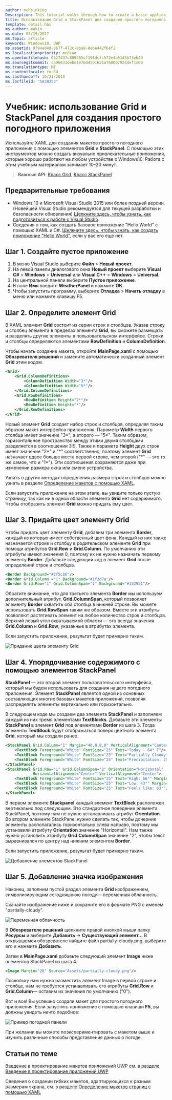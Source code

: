 ```yaml
---
author: muhsinking
Description: This tutorial walks through how to create a basic application user interface. It explains and demonstrates the use of Grid and StackPanel, two of the most common XAML elements.
title: Использование Grid и StackPanel для создания простого погодного приложения.
template: detail.hbs
ms.author: mukin
ms.date: 05/19/2017
ms.topic: article
keywords: Windows10, UWP
ms.assetid: 9794a04d-e67f-472c-8ba8-8ebe442f6ef2
ms.localizationpriority: medium
ms.openlocfilehash: 0327437c809455cf191dcfc572e4a5145b73eb49
ms.sourcegitcommit: ca96031debe1e76d4501621a7680079244ef1c60
ms.translationtype: MT
ms.contentlocale: ru-RU
ms.lasthandoff: 10/31/2018
ms.locfileid: "5838353"
---
```

# <a name="tutorial-use-grid-and-stackpanel-to-create-a-simple-weather-app"></a>Учебник: использование Grid и StackPanel для создания простого погодного приложения

Используйте XAML для создания макетов простого погодного приложения с помощью элементов **Grid** и **StackPanel**. С помощью этих инструментов можно создать визуально привлекательные приложения, которые хорошо работают на любом устройстве с Windows10. Работа с этим учебным материалом занимает 10–20 минут.

> **Важные API**: [Класс Grid](https://docs.microsoft.com/en-us/uwp/api/windows.ui.xaml.controls.grid), [Класс StackPanel](https://docs.microsoft.com/en-us/uwp/api/windows.ui.xaml.controls.stackpanel)

## <a name="prerequisites"></a>Предварительные требования
- Windows 10 и Microsoft Visual Studio 2015 или более поздней версии. (Новейшей Visual Studio рекомендуется для текущей разработки и безопасности обновления) [Щелкните здесь, чтобы узнать, как подготовиться к работе с Visual Studio](../../get-started/get-set-up.md).
- Сведения о том, как создать базовое приложение "Hello World" с помощью XAML и C#. [Щелкните здесь, чтобы узнать, как создать приложение "Hello World"](https://msdn.microsoft.com/windows/uwp/get-started/create-a-hello-world-app-xaml-universal), если у вас его еще нет.

## <a name="step-1-create-a-blank-app"></a>Шаг 1. Создайте пустое приложение
1. В меню Visual Studio выберите **Файл** > **Новый проект**.
2. На левой панели диалогового окна **Новый проект** выберите **Visual C#** > **Windows** > **Universal** или **Visual C++** > **Windows** > **Universal**.
3. На центральной панели выберите **Пустое приложение**.
4. В поле **Имя** введите **WeatherPanel** и нажмите **ОК**.
5. Чтобы запустить программу, выберите **Отладка** > **Начать отладку** в меню или нажмите клавишу F5.

## <a name="step-2-define-a-grid"></a>Шаг 2. Определите элемент Grid
В XAML элемент **Grid** состоит из серии строк и столбцов. Указав строку и столбец элемента в пределах элемента **Grid**, вы сможете размещать и разделять другие элементы в пользовательском интерфейсе. Строки и столбцы определяются элементами **RowDefinition** и **ColumnDefinition**.

Чтобы начать создание макета, откройте **MainPage.xaml** с помощью **Обозревателя решений** и замените автоматически созданный элемент **Grid** этим кодом.

```xml
<Grid>
    <Grid.ColumnDefinitions>
        <ColumnDefinition Width="3*"/>
        <ColumnDefinition Width="5*"/>
    </Grid.ColumnDefinitions>
    <Grid.RowDefinitions>
        <RowDefinition Height="2*"/>
        <RowDefinition Height="*"/>
    </Grid.RowDefinitions>
</Grid>
```

Новый элемент **Grid** создает набор строк и столбцов, определяя таким образом макет интерфейса приложения. Параметр **Width** первого столбца имеет значение "3\*", а второго — "5\*". Таким образом, горизонтальное пространство между этими двумя столбцами разделяется в соотношении 3:5. Также и параметр **Height** двух строк имеет значение "2\*" и "\*" соответственно, поэтому элемент **Grid** назначает вдвое больше места первой строке, чем второй ("\*" — это то же самое, что и "1\*"). Эти соотношения сохраняются даже при изменении размера окна или смене устройства.

Узнать о других методах определения размера строк и столбцов можно узнать в разделе [Определение макетов с помощью XAML](https://msdn.microsoft.com/windows/uwp/layout/layouts-with-xaml#layout-properties).

Если запустить приложение на этом этапе, вы увидите только пустую страницу, так как ни в одной области элемента **Grid** нет содержимого. Чтобы отобразить элемент **Grid** можно придать ему цвет.

## <a name="step-3-color-the-grid"></a>Шаг 3. Придайте цвет элементу Grid
Чтобы придать цвет элементу **Grid**, добавим три элемента **Border**, каждый из которых имеет собственный цвет фона. Каждый из них также назначается строке и столбцу в родительском элементе **Grid** при помощи атрибутов **Grid.Row** и **Grid.Column**. По умолчанию эти атрибуты имеют значения 0, поэтому их не нужно назначать первому элементу **Border**. Добавьте следующий код в элемент **Grid** после определений строк и столбцов.

```xml
<Border Background="#2f5cb6"/>
<Border Grid.Column ="1" Background="#1f3d7a"/>
<Border Grid.Row="1" Grid.ColumnSpan="2" Background="#152951"/>
```

Обратите внимание, что для третьего элемента **Border** мы используем дополнительный атрибут, **Grid.ColumnSpan**, который позволяет элементу **Border** охватить оба столбца в нижней строке. Вы можете использовать **Grid.RowSpan** таким же образом. Вместе эти атрибуты позволяют растягивать элемент на любое количество строк и столбцов. Верхний левый угол охватываемой области — это всегда значения **Grid.Column** и **Grid.Row**, указанные в атрибутах элемента.

Если запустить приложение, результат будет примерно таким.

![Придание цвета элементу Grid](images/grid-weather-1.png)

## <a name="step-4-organize-content-by-using-stackpanel-elements"></a>Шаг 4. Упорядочивание содержимого с помощью элементов StackPanel
**StackPanel** — это второй элемент пользовательского интерфейса, который мы будем использовать для создания нашего погодного приложения. Элемент **StackPanel** является одной из основных составляющих многих базовых макетов приложений, позволяя распределять элементы вертикально или горизонтально.

В следующем коде мы создаем два элемента **StackPanel** и заполняем каждый из них тремя элементами **TextBlocks**. Добавьте эти элементы **StackPanel** в элемент **Grid** под элементами **Border** из шага 3. Тогда элементы **TextBlock** будут отображаться поверх цветного элемента **Grid**, который мы создали ранее.

```xml
<StackPanel Grid.Column="1" Margin="40,0,0,0" VerticalAlignment="Center">
    <TextBlock Foreground="White" FontSize="25" Text="Today - 64° F"/>
    <TextBlock Foreground="White" FontSize="25" Text="Partially Cloudy"/>
    <TextBlock Foreground="White" FontSize="25" Text="Precipitation: 25%"/>
</StackPanel>
<StackPanel Grid.Row="1" Grid.ColumnSpan="2" Orientation="Horizontal"
            HorizontalAlignment="Center" VerticalAlignment="Center">
    <TextBlock Foreground="White" FontSize="25" Text="High: 66°" Margin="0,0,20,0"/>
    <TextBlock Foreground="White" FontSize="25" Text="Low: 43°" Margin="0,0,20,0"/>
    <TextBlock Foreground="White" FontSize="25" Text="Feels like: 63°"/>
</StackPanel>
```

В первом элементе **Stackpanel** каждый элемент **TextBlock** расположен вертикально под следующим. Это стандартное поведение элемента StackPanel, поэтому нам не нужно устанавливать атрибут **Orientation**. Во втором элементе StackPanel нужно сделать так, чтобы дочерние элементы располагались горизонтально слева направо, поэтому мы установили атрибуту **Orientation** значение "Horizontal". Нам также нужно установить атрибуту **Grid.ColumnSpan** значение "2", чтобы текст выравнивался по центру над нижним элементом **Border**.

Если запустить приложение, результат будет примерно таким.

![Добавление элементов StackPanel](images/grid-weather-2.png)

## <a name="step-5-add-an-image-icon"></a>Шаг 5. Добавление значка изображения

Наконец, заполним пустой раздел элемента **Grid** изображением, символизирующим сегодняшнюю погоду— переменная облачность.

Скачайте изображение ниже и сохраните его в формате PNG с именем "partially-cloudy".

![Переменная облачность](images/partially-cloudy.PNG)

В **Обозревателе решений** щелкните правой кнопкой мыши папку **Ресурсы** и выберите **Добавить** -> **Существующий элемент...** В открывшемся обозревателе найдите файл partially-cloudy.png, выберите его и нажмите **Добавить**.

Затем в **MainPage.xaml** добавьте следующий элемент **Image** ниже элементов StackPanel из шага 4.

```xml
<Image Margin="20" Source="Assets/partially-cloudy.png"/>
```

Поскольку нам нужно разместить элемент Image в первой строке и столбце, нам не требуется устанавливать его атрибуты **Grid.Row** и **Grid.Column**— оставим их значения по умолчанию ("0").

Вот и все! Вы успешно создали макет для простого погодного приложения. Если запустить приложение с помощью клавиши **F5**, вы должны увидеть нечто подобное:

![Пример погодной панели](images/grid-weather-3.PNG)

При желании вы можете поэкспериментировать с макетом выше и изучить различные способы представления данных о погоде.

## <a name="related-articles"></a>Статьи по теме
Введение в проектирование макетов приложений UWP см. в разделе [Введение в проектирование приложений UWP](https://msdn.microsoft.com/windows/uwp/layout/design-and-ui-intro)

Сведения о создании гибких макетов, адаптирующихся к разным размерам экрана, см. в разделе [Определение макетов страниц с помощью XAML](https://msdn.microsoft.com/windows/uwp/layout/layouts-with-xaml)
